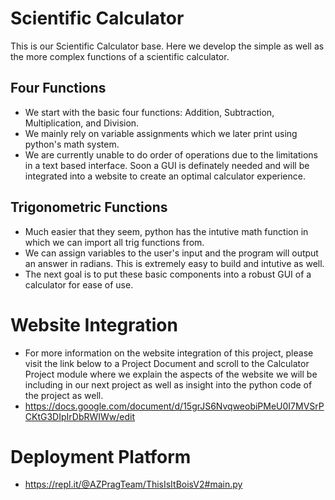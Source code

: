 # Scientific Calculator
This is our Scientific Calculator base. Here we develop the simple as well as the more complex functions of a scientific calculator.
## Four Functions
* We start with the basic four functions: Addition, Subtraction, Multiplication, and Division.
* We mainly rely on variable assignments which we later print using python's math system. 
* We are currently unable to do order of operations due to the limitations in a text based interface. Soon a GUI is definately needed and will be integrated into a website to create an optimal calculator experience.
## Trigonometric Functions
* Much easier that they seem, python has the intutive math function in which we can import all trig functions from. 
* We can assign variables to the user's input and the program will output an answer in radians. This is extremely easy to build and intutive as well. 
* The next goal is to put these basic components into a robust GUI of a calculator for ease of use.
# Website Integration
* For more information on the website integration of this project, please visit the link below to a Project Document and scroll to the Calculator Project module where we explain the aspects of the website we will be including in our next project as well as insight into the python code of the project as well.
* https://docs.google.com/document/d/15grJS6NvqweobiPMeU0I7MVSrPCKtG3DIpIrDbRWIWw/edit
# Deployment Platform
* https://repl.it/@AZPragTeam/ThisIsItBoisV2#main.py
